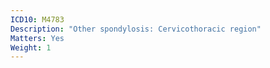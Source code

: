 ```yaml
---
ICD10: M4783
Description: "Other spondylosis: Cervicothoracic region"
Matters: Yes
Weight: 1
---
```

